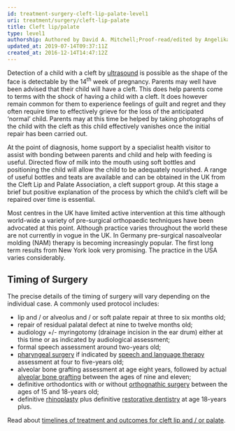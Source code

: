 ```yaml
---
id: treatment-surgery-cleft-lip-palate-level1
uri: treatment/surgery/cleft-lip-palate
title: Cleft lip/palate
type: level1
authorship: Authored by David A. Mitchell;Proof-read/edited by Angelika Sebald
updated_at: 2019-07-14T09:37:11Z
created_at: 2016-12-14T14:47:12Z
---
```


<p>Detection of a child with a cleft by <a href="/diagnosis/tests/ultrasound">ultrasound</a>    is possible as the shape of the face is detectable by the
    14<sup>th</sup> week of pregnancy. Parents may well have
    been advised that their child will have a cleft. This does
    help parents come to terms with the shock of having a child
    with a cleft. It does however remain common for them to experience
    feelings of guilt and regret and they often require time
    to effectively grieve for the loss of the anticipated ‘normal’
    child. Parents may at this time be helped by taking photographs
    of the child with the cleft as this child effectively vanishes
    once the initial repair has been carried out.</p>
<p>At the point of diagnosis, home support by a specialist health
    visitor to assist with bonding between parents and child
    and help with feeding is useful. Directed flow of milk into
    the mouth using soft bottles and positioning the child will
    allow the child to be adequately nourished. A range of useful
    bottles and teats are available and can be obtained in the
    UK from the Cleft Lip and Palate Association, a cleft support
    group. At this stage a brief but positive explanation of
    the process by which the child’s cleft will be repaired over
    time is essential.</p>
<p>Most centres in the UK have limited active intervention at this
    time although world-wide a variety of pre-surgical orthopaedic
    techniques have been advocated at this point. Although practice
    varies throughout the world these are not currently in vogue
    in the UK. In Germany pre-surgical nasoalveolar molding (NAM)
    therapy is becoming increasingly popular. The first long
    term results from New York look very promising. The practice
    in the USA varies considerably.</p>
<h2>Timing of Surgery</h2>
<p>The precise details of the timing of surgery will vary depending
    on the individual case. A commonly used protocol includes:</p>
<ul>
    <li>lip and / or alveolus and / or soft palate repair at three
        to six months old;</li>
    <li>repair of residual palatal defect at nine to twelve months
        old;</li>
    <li>audiology +/- myringotomy (drainage incision in the ear drum)
        either at this time or as indicated by audiological assessment;</li>
    <li>formal speech assessment around two-years old;</li>
    <li><a href="/treatment/surgery/cleft-lip-palate/detailed">pharyngeal surgery</a>        if indicated by <a href="/help/salt">speech and language therapy</a>        assessment at four to five-years old;</li>
    <li>alveolar bone grafting assessment at age eight years, followed
        by actual <a href="/treatment/surgery/reconstruction">alveolar bone grafting</a>        between the ages of nine and eleven;</li>
    <li>definitive orthodontics with or without <a href="/treatment/surgery/jaw-disproportion">orthognathic surgery</a>        between the ages of 15 and 18-years old;</li>
    <li>definitive <a href="/treatment-surgery-facial-appearance-level2">rhinoplasty</a>        plus definitive <a href="/treatment/restorative-dentistry">restorative dentistry</a>        at age 18-years plus.</li>
</ul>
<aside>
    <p>Read about <a href="/treatment/timelines/cleft-lip-palate">timelines of treatment and outcomes for cleft lip and / or palate</a>.</p>
</aside>
